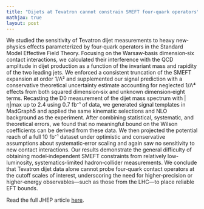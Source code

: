 ```yaml
---
title: "Dijets at Tevatron cannot constrain SMEFT four-quark operators"
mathjax: true
layout: post
---
```


We studied the sensitivity of Tevatron dijet measurements to heavy new‐physics effects parameterized by four‐quark operators in the Standard Model Effective Field Theory. Focusing on the Warsaw‐basis dimension‑six contact interactions, we calculated their interference with the QCD amplitude in dijet production as a function of the invariant mass and rapidity of the two leading jets. We enforced a consistent truncation of the SMEFT expansion at order 1/Λ² and supplemented our signal prediction with a conservative theoretical uncertainty estimate accounting for neglected 1/Λ⁴ effects from both squared dimension‑six and unknown dimension‑eight terms. Recasting the D0 measurement of the dijet mass spectrum with |η|max up to 2.4 using 0.7 fb⁻¹ of data, we generated signal templates in MadGraph5 and applied the same kinematic selections and NLO background as the experiment. After combining statistical, systematic, and theoretical errors, we found that no meaningful bound on the Wilson coefficients can be derived from these data. We then projected the potential reach of a full 10 fb⁻¹ dataset under optimistic and conservative assumptions about systematic‐error scaling and again saw no sensitivity to new contact interactions. Our results demonstrate the general difficulty of obtaining model‐independent SMEFT constraints from relatively low‐luminosity, systematics‑limited hadron‐collider measurements. We conclude that Tevatron dijet data alone cannot probe four‑quark contact operators at the cutoff scales of interest, underscoring the need for higher‑precision or higher‑energy observables—such as those from the LHC—to place reliable EFT bounds.


Read the full JHEP article [here](https://doi.org/10.1007/JHEP09(2019)086).
